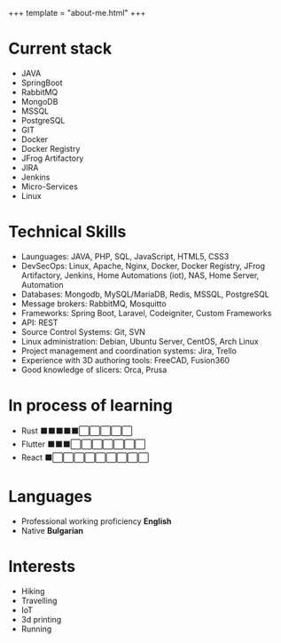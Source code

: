 +++
template = "about-me.html"
+++

# Current stack

* JAVA
* SpringBoot
* RabbitMQ
* MongoDB
* MSSQL
* PostgreSQL
* GIT
* Docker
* Docker Registry
* JFrog Artifactory
* JIRA
* Jenkins
* Micro-Services
* Linux

# Technical Skills

- Launguages: JAVA, PHP, SQL, JavaScript, HTML5, CSS3
- DevSecOps: Linux, Apache, Nginx, Docker, Docker Registry, JFrog Artifactory, Jenkins, Home Automations (iot), NAS, Home Server, Automation
- Databases: Mongodb, MySQL/MariaDB, Redis, MSSQL, PostgreSQL
- Message brokers: RabbitMQ, Mosquitto
- Frameworks: Spring Boot, Laravel, Codeigniter, Custom Frameworks
- API: REST
- Source Control Systems: Git, SVN
- Linux administration: Debian, Ubuntu Server, CentOS, Arch Linux
- Project management and coordination systems: Jira, Trello
- Experience with 3D authoring tools: FreeCAD, Fusion360
- Good knowledge of slicers: Orca, Prusa

# In process of learning 
* Rust ⬛⬛⬛⬛⬛⬜⬜⬜⬜⬜
* Flutter ⬛⬛⬛⬜⬜⬜⬜⬜⬜⬜
* React ⬛⬜⬜⬜⬜⬜⬜⬜⬜⬜

# Languages

- Professional working proficiency **English** 
- Native **Bulgarian**

# Interests
- Hiking
- Travelling
- IoT
- 3d printing
- Running